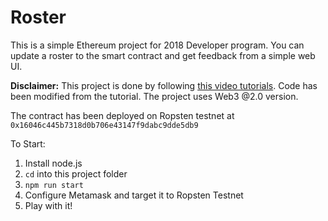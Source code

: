 # Roster

This is a simple Ethereum project for 2018 Developer program. You can update a roster to the smart contract and get feedback from a simple web UI.

**Disclaimer:** This project is done by following [this video tutorials](https://www.youtube.com/watch?v=QdG9xsOolJ4&list=PL0lNJEnwfVVMuX2Ds19Wj_7Mcze3FDJr3&index=3). Code has been modified from the tutorial. The project uses Web3 @2.0 version.

The contract has been deployed on Ropsten testnet at ```0x16046c445b7318d0b706e43147f9dabc9dde5db9```

To Start:
1. Install node.js
2. ```cd``` into this project folder
3. ```npm run start```
4. Configure Metamask and target it to Ropsten Testnet
5. Play with it!
